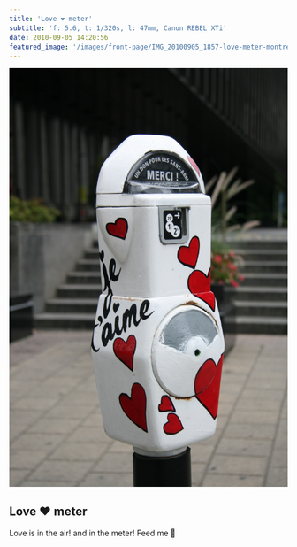 ```yaml
---
title: 'Love ❤ meter'
subtitle: 'f: 5.6, t: 1/320s, l: 47mm, Canon REBEL XTi'
date: 2010-09-05 14:20:56
featured_image: '/images/front-page/IMG_20100905_1857-love-meter-montreal-landscape-cropped-1600x1100.jpg'
---
```


![](/images/front-page/IMG_20100905_1857-love-meter-montreal-1100x1600.jpg)

## Love ❤ meter
Love is in the air! and in the meter! Feed me 💖